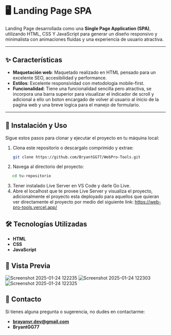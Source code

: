 # 🖥️ Landing Page SPA

Landing Page desarrollada como una **Single Page Application (SPA)**, utilizando HTML, CSS Y JavaScript para generar un diseño responsivo y minimalista con animaciones fluidas y una experiencia de usuario atractiva.

---

## ✨ Características

- **Maquetación web**: Maquetado realizado en HTML pensado para un excelente SEO, accesibilidad y performance. 
- **Estilos**: Excelente responsividad con metodologia mobile-first.
- **Funcionalidad**: Tiene una funcionalidad sencilla pero atractiva, se incorpora una barra superior para visualizar el indicador de scroll y adicional a ello un boton encargado de volver al usuario al inicio de la pagina web y una breve logica para el manejo de formulario.


---

## 🚀 Instalación y Uso

Sigue estos pasos para clonar y ejecutar el proyecto en tu máquina local:

1. Clona este repositorio o descargalo comprimido y extrae:
   ```bash
   git clone https://github.com/BryantGG77/WebPro-Tools.git
   ```
2. Navega al directorio del proyecto:
```bash
   cd tu-repositorio
```
3. Tener instalado Live Server en VS Code y darle Go Live.
5. Abre el localhost que te provee Live Server y visualiza el proyecto, adicionalmente el proyecto esta deployado para aquellos que quieran ver directamente el proyecto por medio del siguiente link:
https://web-pro-tools.vercel.app/

## 🛠️ Tecnologías Utilizadas

- **HTML**
- **CSS**
- **JavaScript**

## 🎨 Vista Previa

![Screenshot 2025-01-24 122235](https://github.com/user-attachments/assets/e5daa289-d40a-41bc-8e3e-b94d5d3c9aa4)
![Screenshot 2025-01-24 122303](https://github.com/user-attachments/assets/33192885-6daa-4a31-a65e-60a83d32316f)
![Screenshot 2025-01-24 122325](https://github.com/user-attachments/assets/ccd4b930-42dc-47a2-832a-f34ac0caaee7)

## 📩 Contacto

Si tienes alguna pregunta o sugerencia, no dudes en contactarme:

- **brayanvr.dev@gmail.com**
- **BryantGG77**
